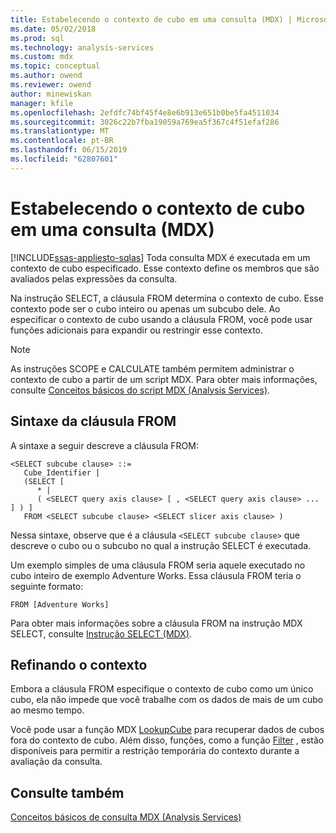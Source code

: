 ```yaml
---
title: Estabelecendo o contexto de cubo em uma consulta (MDX) | Microsoft Docs
ms.date: 05/02/2018
ms.prod: sql
ms.technology: analysis-services
ms.custom: mdx
ms.topic: conceptual
ms.author: owend
ms.reviewer: owend
author: minewiskan
manager: kfile
ms.openlocfilehash: 2efdfc74bf45f4e8e6b913e651b0be5fa4511034
ms.sourcegitcommit: 3026c22b7fba19059a769ea5f367c4f51efaf286
ms.translationtype: MT
ms.contentlocale: pt-BR
ms.lasthandoff: 06/15/2019
ms.locfileid: "62807601"
---
```

# <a name="establishing-cube-context-in-a-query-mdx"></a>Estabelecendo o contexto de cubo em uma consulta (MDX)
[!INCLUDE[ssas-appliesto-sqlas](../../../includes/ssas-appliesto-sqlas.md)]
  Toda consulta MDX é executada em um contexto de cubo especificado. Esse contexto define os membros que são avaliados pelas expressões da consulta.  
  
 Na instrução SELECT, a cláusula FROM determina o contexto de cubo. Esse contexto pode ser o cubo inteiro ou apenas um subcubo dele. Ao especificar o contexto de cubo usando a cláusula FROM, você pode usar funções adicionais para expandir ou restringir esse contexto.  
  
> [!NOTE]  
>  As instruções SCOPE e CALCULATE também permitem administrar o contexto de cubo a partir de um script MDX. Para obter mais informações, consulte [Conceitos básicos do script MDX &#40;Analysis Services&#41;](../../../analysis-services/multidimensional-models/mdx/mdx-scripting-fundamentals-analysis-services.md).  
  
## <a name="from-clause-syntax"></a>Sintaxe da cláusula FROM  
 A sintaxe a seguir descreve a cláusula FROM:  
  
```  
<SELECT subcube clause> ::=  
   Cube_Identifier |   
   (SELECT [  
      * |   
      ( <SELECT query axis clause> [ , <SELECT query axis clause> ... ] ) ]   
   FROM <SELECT subcube clause> <SELECT slicer axis clause> )  
```  
  
 Nessa sintaxe, observe que é a cláusula `<SELECT subcube clause>` que descreve o cubo ou o subcubo no qual a instrução SELECT é executada.  
  
 Um exemplo simples de uma cláusula FROM seria aquele executado no cubo inteiro de exemplo Adventure Works. Essa cláusula FROM teria o seguinte formato:  
  
```  
FROM [Adventure Works]  
```  
  
 Para obter mais informações sobre a cláusula FROM na instrução MDX SELECT, consulte [Instrução SELECT &#40;MDX&#41;](../../../mdx/mdx-data-manipulation-select.md).  
  
## <a name="refining-the-context"></a>Refinando o contexto  
 Embora a cláusula FROM especifique o contexto de cubo como um único cubo, ela não impede que você trabalhe com os dados de mais de um cubo ao mesmo tempo.  
  
 Você pode usar a função MDX [LookupCube](../../../mdx/lookupcube-mdx.md) para recuperar dados de cubos fora do contexto de cubo. Além disso, funções, como a função [Filter](../../../mdx/filter-mdx.md) , estão disponíveis para permitir a restrição temporária do contexto durante a avaliação da consulta.  
  
## <a name="see-also"></a>Consulte também  
 [Conceitos básicos de consulta MDX &#40;Analysis Services&#41;](../../../analysis-services/multidimensional-models/mdx/mdx-query-fundamentals-analysis-services.md)  
  
  
